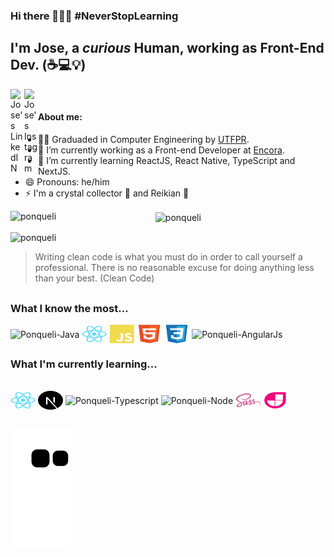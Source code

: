 ### Hi there 👋👨‍💻 #NeverStopLearning
## I'm **Jose**, a _curious_ Human, working as Front-End Dev. (☕💻💡)

<div> 
  <a href="https://www.linkedin.com/in/jose-conto/" rel="nofollow" target="_blank">
  <img align="left" alt="Jose's LinkedIN" width="22px"  src="https://camo.githubusercontent.com/8c244a7a7b8a6e767d241c9a6c5e1b5e13ea693770c52bbc3fe564ba4044a4c9/68747470733a2f2f63646e2d69636f6e732d706e672e666c617469636f6e2e636f6d2f3531322f3137342f3137343835372e706e67" data-canonical-src="https://cdn-icons-png.flaticon.com/512/174/174857.png" style="max-width: 100%;">
  </a>
  <a href="https://www.instagram.com/jose.conto/" rel="nofollow" target="_blank">
    <img align="left" alt="Jose's Instagram" width="22px" src="https://camo.githubusercontent.com/c675a744c9ed164d23975996597f0b75e65cf5094fddde41c24f6854c39a05a0/68747470733a2f2f75706c6f61642e77696b696d656469612e6f72672f77696b6970656469612f636f6d6d6f6e732f7468756d622f612f61352f496e7374616772616d5f69636f6e2e706e672f3130323470782d496e7374616772616d5f69636f6e2e706e67" data-canonical-src="https://upload.wikimedia.org/wikipedia/commons/thumb/a/a5/Instagram_icon.png/1024px-Instagram_icon.png" style="max-width: 100%;">
  </a>
</div>

<br/>

#### About me:

- 👨‍💻 Graduaded in Computer Engineering by [UTFPR](https://www.utfpr.edu.br). 
- 🔭 I’m currently working as a Front-end Developer at [Encora](https://www.encora.com/).
- 🌱 I’m currently learning ReactJS, React Native, TypeScript and NextJS.
- 😄 Pronouns: he/him
- ⚡ I'm a crystal collector 💎 and Reikian 🙏

<p><img align="left" width="46%" src="https://github-readme-stats.vercel.app/api?username=ponqueli&show_icons=true&locale=en&theme=react" alt="ponqueli" /></p>

<p><img align="center" width="46%" src="https://github-readme-streak-stats.herokuapp.com/?user=ponqueli&theme=react" alt="ponqueli" /></p>

<p><img align="center" src="https://github-readme-stats.vercel.app/api/top-langs?username=ponqueli&show_icons=true&locale=en&layout=compact&theme=react" alt="ponqueli" /></p>


 
>Writing clean code is what you must do in order to call yourself a professional.
>There is no reasonable excuse for doing anything less than your best. (Clean Code)

##

### What I know the most...
<div style="display: inline_block">
 <img align="center" alt="Ponqueli-Java" height="40" width="40" src="https://raw.githubusercontent.com/jmnote/z-icons/master/svg/java.svg">
  <img align="center" alt="Ponqueli-React" height="30" width="40" src="https://raw.githubusercontent.com/devicons/devicon/master/icons/react/react-original.svg">
  <img align="center" alt="Ponqueli-Js" height="30" width="40" src="https://raw.githubusercontent.com/devicons/devicon/master/icons/javascript/javascript-plain.svg">
  <img align="center" alt="Ponqueli-HTML" height="30" width="40" src="https://raw.githubusercontent.com/devicons/devicon/master/icons/html5/html5-original.svg">
  <img align="center" alt="Ponqueli-CSS" height="30" width="40" src="https://raw.githubusercontent.com/devicons/devicon/master/icons/css3/css3-original.svg">
  <img align="center" alt="Ponqueli-AngularJs" height="70" width="100" src="https://cdn.jsdelivr.net/gh/devicons/devicon/icons/angularjs/angularjs-plain-wordmark.svg">
</div>
  
### What I'm currently learning...
<div style="display: inline_block"><br>
  <img align="center" alt="Ponqueli-React" height="30" width="40" src="https://raw.githubusercontent.com/devicons/devicon/master/icons/react/react-original.svg">
  <img align="center" alt="Ponqueli-Next" height="30" width="40" src="https://raw.githubusercontent.com/devicons/devicon/master/icons/nextjs/nextjs-original.svg">
  <img align="center" alt="Ponqueli-Typescript" height="30" width="40" src="https://cdn.jsdelivr.net/gh/devicons/devicon/icons/typescript/typescript-original.svg">
  <img align="center" alt="Ponqueli-Node" height="30" width="40" src="https://cdn.jsdelivr.net/gh/devicons/devicon/icons/nodejs/nodejs-original.svg">
  <img align="center" alt="Ponqueli-SASS" height="30" width="40" src="https://raw.githubusercontent.com/devicons/devicon/master/icons/sass/sass-original.svg">
  <img align="center" alt="Ponqueli-JAMStack" height="30" width="40" src="https://raw.githubusercontent.com/devicons/devicon/master/icons/jamstack/jamstack-original.svg">
</div>
  
 ##
 
<div> 

  ![Snake animation](https://github.com/ponqueli/ponqueli/blob/output/github-contribution-grid-snake.svg)
 
</div>

